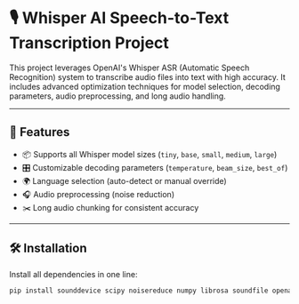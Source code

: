 # 🎙️ Whisper AI Speech-to-Text Transcription Project

This project leverages OpenAI's Whisper ASR (Automatic Speech Recognition) system to transcribe audio files into text with high accuracy. It includes advanced optimization techniques for model selection, decoding parameters, audio preprocessing, and long audio handling.

---

## 🚀 Features

- 📦 Supports all Whisper model sizes (`tiny`, `base`, `small`, `medium`, `large`)
- 🎛️ Customizable decoding parameters (`temperature`, `beam_size`, `best_of`)
- 🌍 Language selection (auto-detect or manual override)
- 🎧 Audio preprocessing (noise reduction)
- ✂️ Long audio chunking for consistent accuracy
---

## 🛠 Installation

Install all dependencies in one line:

```bash
pip install sounddevice scipy noisereduce numpy librosa soundfile openai-whisper

